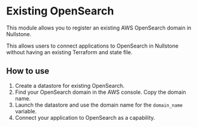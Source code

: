 # Existing OpenSearch

This module allows you to register an existing AWS OpenSearch domain in Nullstone.

This allows users to connect applications to OpenSearch in Nullstone without having an existing Terraform and state file.

## How to use

1. Create a datastore for existing OpenSearch.
2. Find your OpenSearch domain in the AWS console. Copy the domain name.
3. Launch the datastore and use the domain name for the `domain_name` variable.
4. Connect your application to OpenSearch as a capability.
